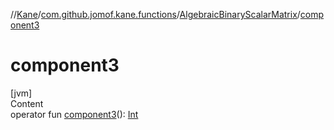 //[Kane](../../index.md)/[com.github.jomof.kane.functions](../index.md)/[AlgebraicBinaryScalarMatrix](index.md)/[component3](component3.md)



# component3  
[jvm]  
Content  
operator fun [component3](component3.md)(): [Int](https://kotlinlang.org/api/latest/jvm/stdlib/kotlin/-int/index.html)  



